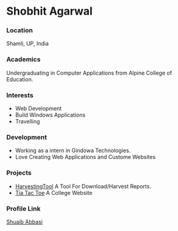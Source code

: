 # Shobhit Agarwal

### Location

Shamli, UP, India

### Academics

Undergraduating in Computer Applications from Alpine College of Education.

### Interests

- Web Development
- Build Windows Applications
- Travelling

### Development

- Working as a intern in Gindowa Technologies. 
- Love Creating Web Applications and Custome Websites

### Projects

- [HarvestingTool](https://github.com/shuaibabs/harvesting-tool) A Tool For Download/Harvest Reports.
- [Tia Tac Toe](https://github.com/shuaibabs/alpine-college-spa) A College Website


### Profile Link

[Shuaib Abbasi](https://github.com/shuaibabs/)
